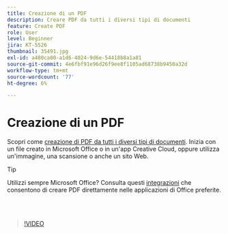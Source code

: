 ```yaml
---
title: Creazione di un PDF
description: Creare PDF da tutti i diversi tipi di documenti
feature: Create PDF
role: User
level: Beginner
jira: KT-5526
thumbnail: 35491.jpg
exl-id: a480ca00-a1d6-4024-9d6e-54418b8a1a81
source-git-commit: 4e6fbf91e96d26f9ee8f1105ad68738b9450a32d
workflow-type: tm+mt
source-wordcount: '77'
ht-degree: 6%

---
```


# Creazione di un PDF

Scopri come [creazione di PDF da tutti i diversi tipi di documenti](https://www.adobe.com/it/acrobat/online/convert-pdf.html). Inizia con un file creato in Microsoft Office o in un&#39;app Creative Cloud, oppure utilizza un&#39;immagine, una scansione o anche un sito Web.

>[!TIP]
>
>Utilizzi sempre Microsoft Office? Consulta questi [integrazioni](../integrate/integrate-overview.md#microsoft) che consentono di creare PDF direttamente nelle applicazioni di Office preferite.

<br> 

>[!VIDEO](https://video.tv.adobe.com/v/35491?quality=12&learn=on&hidetitle=true)
